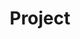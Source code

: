 ---
title: "Project"
permalink: /categories/project/
layout: category
author_profile: true
taxonomy: Project
sidebar:
    nav: "sidebar-category"
---